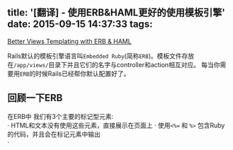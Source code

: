 title: '[翻译] - 使用ERB&HAML更好的使用模板引擎'
date: 2015-09-15 14:37:33
tags:
---

[Better Views Templating with ERB & HAML](http://tutorials.jumpstartlab.com/topics/better_views/erb_and_haml.html)

  Rails默认的模板引擎语言叫`Embedded Ruby`(简称`ERB`)。模板文件存放在`/app/views/`目录下并且它们的名字与controller和action相互对应。
每当你需要用`ERB`的时候Rails已经帮你默认配置好了。

  ## 回顾一下ERB
  在ERB中 我们有3个主要的标记型元素:  
    · HTML和文本没有使用这些元素，直接展示在页面上
    · 使用`<%=` 和 `%>` 包含Ruby的代码，并且会在标记元素中输出  
    · 
